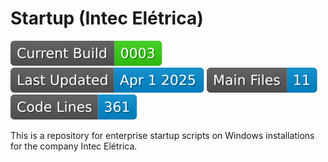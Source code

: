 # Startup (Intec Elétrica)
[![Current Version](https://raw.githubusercontent.com/thewerthon/Startup.Intec/badges/version.svg)](../../releases)
[![Last Updated](https://raw.githubusercontent.com/thewerthon/Startup.Intec/badges/updated.svg)](../../releases)
[![Main Files](https://raw.githubusercontent.com/thewerthon/Startup.Intec/badges/files.svg)](./README.md)
[![Code Lines](https://raw.githubusercontent.com/thewerthon/Startup.Intec/badges/lines.svg)](./README.md)

This is a repository for enterprise startup scripts on Windows installations for the company Intec Elétrica.